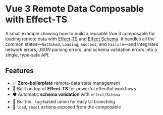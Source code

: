 # Vue 3 Remote Data Composable with Effect‑TS

A small example showing how to build a reusable Vue 3 composable for loading remote data with [Effect‑TS](https://effect.website/) and [Effect Schema](https://effect.website/docs/schema/introduction/). It handles all the common states—`NotAsked`, `Loading`, `Success`, and `Failure`—and integrates network errors, JSON parsing errors, and schema validation errors into a single, type‑safe API.

## Features

- ✅ **Zero-boilerplate** remote-data state management
- 🚀 Built on top of **Effect‑TS** for powerful effectful workflows
- 🛡️ Automatic **schema validation** with `effect/Schema`
- 🔄 Built‑in `_tag`‑based union for easy UI branching
- 🔄 `load`, `reset` actions exposed from the composable
